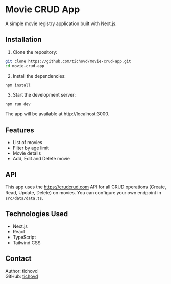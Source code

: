 # Movie CRUD App

A simple movie registry application built with Next.js.

## Installation

1. Clone the repository:

```bash
git clone https://github.com/tichovd/movie-crud-app.git
cd movie-crud-app
```

2. Install the dependencies:

```bash
npm install
```

3. Start the development server:

```bash
npm run dev
```

The app will be available at http://localhost:3000.

## Features

- List of movies
- Filter by age limit
- Movie details
- Add, Edit and Delete movie

## API

This app uses the https://crudcrud.com API for all CRUD operations (Create, Read, Update, Delete) on movies.
You can configure your own endpoint in `src/data/data.ts`.

## Technologies Used

- Next.js
- React
- TypeScript
- Tailwind CSS

## Contact

Author: tichovd  
GitHub: [tichovd](https://github.com/tichovd)
